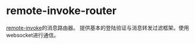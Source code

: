 # remote-invoke-router
[remote-invoke](https://github.com/mx601595686/remote-invoke)的消息路由器。
提供基本的登陆验证与消息转发过滤框架。使用websocket进行通信。
